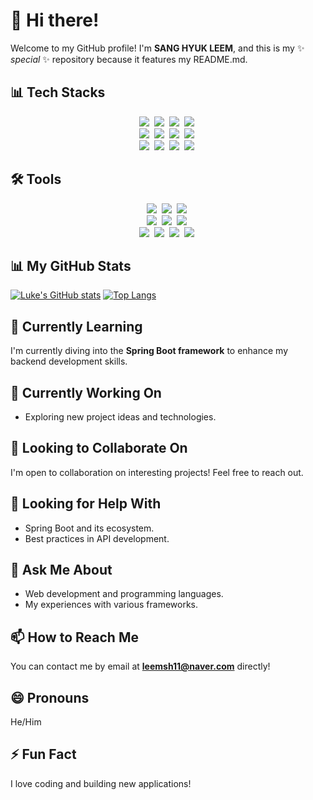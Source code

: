 # 👋 Hi there!

Welcome to my GitHub profile! I'm **SANG HYUK LEEM**, and this is my ✨ *special* ✨ repository because it features my README.md.

## 📊 Tech Stacks
<div align="center">
  <img src="https://img.shields.io/badge/HTML-%23E34F26.svg?style=for-the-badge&logo=html5&logoColor=white" />&nbsp
  <img src="https://img.shields.io/badge/CSS-%231572B6.svg?style=for-the-badge&logo=css3&logoColor=white" />&nbsp
  <img src="https://img.shields.io/badge/JavaScript-%23F7DF1E.svg?style=for-the-badge&logo=javascript&logoColor=black" />&nbsp
  <img src="https://img.shields.io/badge/Vue.js-%234FC08D.svg?style=for-the-badge&logo=vue.js&logoColor=white" />&nbsp
  <br>
  <img src="https://img.shields.io/badge/Python-%233B73B6.svg?style=for-the-badge&logo=python&logoColor=white" />&nbsp
  <img src="https://img.shields.io/badge/C-%2300599C.svg?style=for-the-badge&logo=c&logoColor=white" />&nbsp
  <img src="https://img.shields.io/badge/C%2B%2B-%2300599C.svg?style=for-the-badge&logo=cplusplus&logoColor=white" />&nbsp
  <img src="https://img.shields.io/badge/Java-007396.svg?&style=for-the-badge&logo=Java&logoColor=white" />&nbsp
  <br>
  <img src="https://img.shields.io/badge/Spring%20Boot-%236DB33F.svg?style=for-the-badge&logo=spring&logoColor=white" />&nbsp
  <img src="https://img.shields.io/badge/MySQL-%234479A1.svg?style=for-the-badge&logo=mysql&logoColor=white" />&nbsp
  <img src="https://img.shields.io/badge/AWS-%23232F3E.svg?style=for-the-badge&logo=amazonaws&logoColor=white" />&nbsp
  <img src="https://img.shields.io/badge/JWT-%23223C55.svg?style=for-the-badge&logo=json-web-tokens&logoColor=white" />&nbsp
</div>

## 🛠 Tools
<div align="center">
  <img src="https://img.shields.io/badge/GitHub-%23181717.svg?style=for-the-badge&logo=github&logoColor=white" />&nbsp
  <img src="https://img.shields.io/badge/Git-%23F05032.svg?style=for-the-badge&logo=git&logoColor=white" />&nbsp
  <img src="https://img.shields.io/badge/Notion-%23000000.svg?style=for-the-badge&logo=notion&logoColor=white" />&nbsp
  <br>
  <img src="https://img.shields.io/badge/IntelliJ%20IDEA-%230A2B5D.svg?style=for-the-badge&logo=intellijidea&logoColor=white" />&nbsp
  <img src="https://img.shields.io/badge/Discord-%233F0E62.svg?style=for-the-badge&logo=discord&logoColor=white" />&nbsp
  <img src="https://img.shields.io/badge/Zoom-%234A9BC5.svg?style=for-the-badge&logo=zoom&logoColor=white" />&nbsp
  <br>
  <img src="https://img.shields.io/badge/Visual%20Studio%20Code-%23066EAA.svg?style=for-the-badge&logo=visualstudiocode&logoColor=white" />&nbsp
  <img src="https://img.shields.io/badge/Linux-%2300BEB3.svg?style=for-the-badge&logo=linux&logoColor=white" />&nbsp
  <img src="https://img.shields.io/badge/Windows-%23006EB0.svg?style=for-the-badge&logo=windows&logoColor=white" />&nbsp
  <img src="https://img.shields.io/badge/Hadoop-%23412035.svg?style=for-the-badge&logo=apachehadoop&logoColor=white" />&nbsp
</div>



## 📊 My GitHub Stats
[![Luke's GitHub stats](https://github-readme-stats.vercel.app/api?username=leemsh&show_icons=true)](https://github.com/leemsh/github-readme-stats)
[![Top Langs](https://github-readme-stats.vercel.app/api/top-langs/?username=leemsh)](https://github.com/leemsh/github-readme-stats)

## 🌱 Currently Learning
I'm currently diving into the **Spring Boot framework** to enhance my backend development skills.

## 🔭 Currently Working On
- Exploring new project ideas and technologies.

## 👯 Looking to Collaborate On
I'm open to collaboration on interesting projects! Feel free to reach out.

## 🤔 Looking for Help With
- Spring Boot and its ecosystem.
- Best practices in API development.

## 💬 Ask Me About
- Web development and programming languages.
- My experiences with various frameworks.

## 📫 How to Reach Me
You can contact me by email at **leemsh11@naver.com** directly!

## 😄 Pronouns
He/Him

## ⚡ Fun Fact
I love coding and building new applications!

